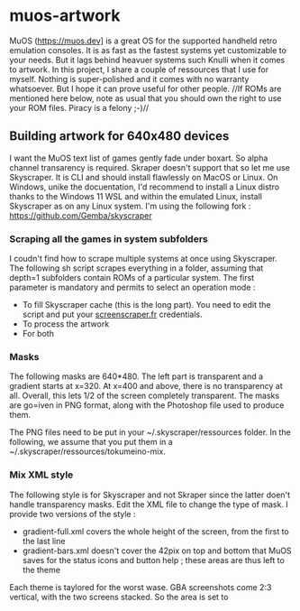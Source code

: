# muos-artwork

MuOS (https://muos.dev] is a great OS for the supported handheld retro emulation consoles. It is as fast as the fastest systems yet customizable to your needs. But it lags behind heavuer systems such Knulli when it comes to artwork. In this project, I share a couple of ressources that I use for myself. Nothing is super-polished and it comes with no warranty whatsoever. But I hope it can prove useful for other people. //If ROMs are mentioned here below, note as usual that you should own the right to use your ROM files. Piracy is a felony ;-)//

## Building artwork for 640x480 devices

I want the MuOS text list of games gently fade under boxart. So alpha channel transarency is required. Skraper doesn't support that so let me use Skyscraper. It is CLI and should install flawlessly on MacOS or Linux. On Windows, unike the docuentation, I'd recommend to install a Linux distro thanks to the Windows 11 WSL and within the emulated Linux, install Skyscraper as on any Linux system. I'm using the following fork : https://github.com/Gemba/skyscraper

### Scraping all the games in system subfolders

I coudn't find how to scrape multiple systems at once using Skyscraper. The following sh script scrapes everything in a folder, assuming that depth=1 subfolders contain ROMs of a particular system. The first parameter is mandatory and permits to select an operation mode :

  - To fill Skyscraper cache (this is the long part). You need to edit the script and put your [screenscraper.fr](https://www.screenscraper.fr/) credentials.
  - To process the artwork
  - For both

### Masks

The following masks are 640*480. The left part is transparent and a gradient starts at x=320. At x=400 and above, there is no transparency at all. Overall, this lets 1/2 of the screen completely transparent. The masks are go=iven in PNG format, along with the Photoshop file used to produce them.

The PNG files need to be put in your ~/.skyscraper/ressources folder. In the following, we assume that you put them in a  ~/.skyscraper/ressources/tokumeino-mix.

### Mix XML style

The following style is for Skyscraper and not Skraper since the latter doen't handle transparency masks. Edit the XML file to change the type of mask. I provide two versions of the style :

  - gradient-full.xml covers the whole height of the screen, from the first to the last line
  - gradient-bars.xml doesn't cover the 42pix on top and bottom that MuOS saves for the status icons and button help ; these areas are thus left to the theme

Each theme is taylored for the worst wase. GBA screenshots come 2:3 vertical, with the two screens stacked. So the area is set to 



